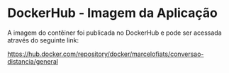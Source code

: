 # DockerHub - Imagem da Aplicação

A imagem do contêiner foi publicada no DockerHub e pode ser acessada através do seguinte link:

https://hub.docker.com/repository/docker/marcelofiats/conversao-distancia/general